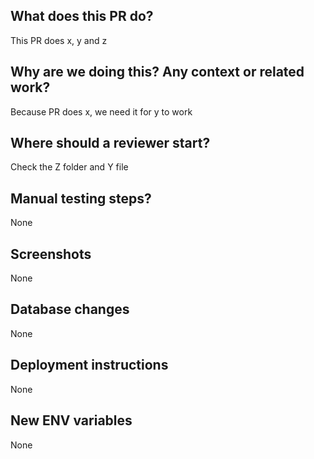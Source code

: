 ## What does this PR do?

This PR does x, y and z

## Why are we doing this? Any context or related work?

Because PR does x, we need it for y to work

## Where should a reviewer start?

Check the Z folder and Y file

## Manual testing steps?

None

## Screenshots

None

## Database changes

None

## Deployment instructions

None

## New ENV variables

None
